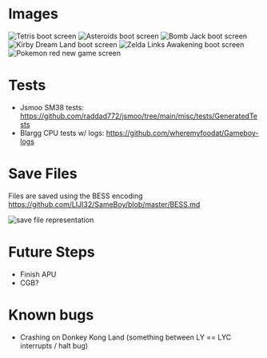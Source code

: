 # Images

![Tetris boot screen](https://github.com/ysawyers/emufun/blob/main/gb/imgs/tetris-boot-screen.png "Tetris")
![Asteroids boot screen](https://github.com/ysawyers/emufun/blob/main/gb/imgs/asteroids-boot-screen.png "Asteroids")
![Bomb Jack boot screen](https://github.com/ysawyers/emufun/blob/main/gb/imgs/bombjack-boot-screen.png "Bomb Jack")
![Kirby Dream Land boot screen](https://github.com/ysawyers/emufun/blob/main/gb/imgs/kirby-boot-screen.png "Kirby Dream Land")
![Zelda Links Awakening boot screen](https://github.com/ysawyers/emufun/blob/main/gb/imgs/zelda-boot-screen.png "Zelda Links Awakening")
![Pokemon red new game screen](https://github.com/ysawyers/emufun/blob/main/gb/imgs/pokemon-red-intro-screen.png "Pokemon red")

# Tests

- Jsmoo SM38 tests: https://github.com/raddad772/jsmoo/tree/main/misc/tests/GeneratedTests
- Blargg CPU tests w/ logs: https://github.com/wheremyfoodat/Gameboy-logs

# Save Files

Files are saved using the BESS encoding https://github.com/LIJI32/SameBoy/blob/master/BESS.md

![save file representation](https://github.com/ysawyers/emufun/blob/main/gb/imgs/bess-encoding.png "Save file representation")

# Future Steps

- Finish APU
- CGB?

# Known bugs

- Crashing on Donkey Kong Land (something between LY == LYC interrupts / halt bug)
